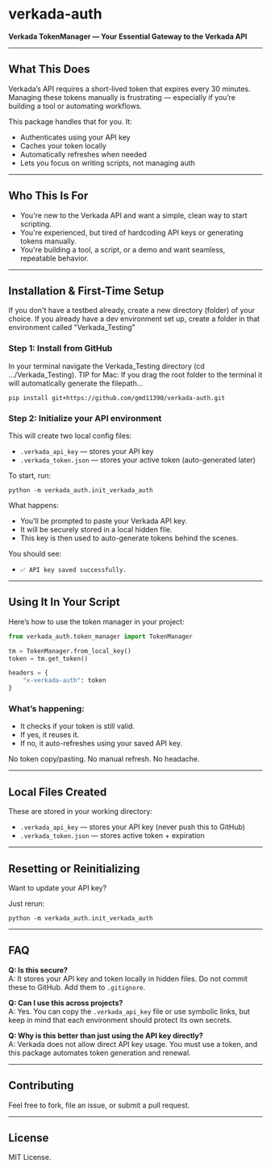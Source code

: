 # verkada-auth

**Verkada TokenManager — Your Essential Gateway to the Verkada API**

---

## What This Does

Verkada’s API requires a short-lived token that expires every 30 minutes. Managing these tokens manually is frustrating — especially if you’re building a tool or automating workflows.

This package handles that for you. It:
- Authenticates using your API key
- Caches your token locally
- Automatically refreshes when needed
- Lets you focus on writing scripts, not managing auth

---

## Who This Is For

- You're new to the Verkada API and want a simple, clean way to start scripting.
- You're experienced, but tired of hardcoding API keys or generating tokens manually.
- You're building a tool, a script, or a demo and want seamless, repeatable behavior.

---

## Installation & First-Time Setup

If you don't have a testbed already, create a new directory (folder) of your choice. If you already have a dev environment set up, create a folder in that environment called "Verkada_Testing"

### Step 1: Install from GitHub

In your terminal navigate the Verkada_Testing directory (cd .../Verkada_Testing). TIP for Mac: If you drag the root folder to the terminal it will automatically generate the filepath...

```
pip install git+https://github.com/gmd11390/verkada-auth.git
```

### Step 2: Initialize your API environment

This will create two local config files:
- `.verkada_api_key` — stores your API key
- `.verkada_token.json` — stores your active token (auto-generated later)

To start, run:

```
python -m verkada_auth.init_verkada_auth
```

What happens:
- You’ll be prompted to paste your Verkada API key.
- It will be securely stored in a local hidden file.
- This key is then used to auto-generate tokens behind the scenes.

You should see:
- `✅ API key saved successfully.`

---

## Using It In Your Script

Here’s how to use the token manager in your project:

```python
from verkada_auth.token_manager import TokenManager

tm = TokenManager.from_local_key()
token = tm.get_token()

headers = {
    "x-verkada-auth": token
}
```

### What’s happening:
- It checks if your token is still valid.
- If yes, it reuses it.
- If no, it auto-refreshes using your saved API key.

No token copy/pasting. No manual refresh. No headache.

---

## Local Files Created

These are stored in your working directory:

- `.verkada_api_key` — stores your API key (never push this to GitHub)
- `.verkada_token.json` — stores active token + expiration

---

## Resetting or Reinitializing

Want to update your API key?

Just rerun:

```
python -m verkada_auth.init_verkada_auth
```

---

## FAQ

**Q: Is this secure?**  
A: It stores your API key and token locally in hidden files. Do not commit these to GitHub. Add them to `.gitignore`.

**Q: Can I use this across projects?**  
A: Yes. You can copy the `.verkada_api_key` file or use symbolic links, but keep in mind that each environment should protect its own secrets.

**Q: Why is this better than just using the API key directly?**  
A: Verkada does not allow direct API key usage. You must use a token, and this package automates token generation and renewal.

---

## Contributing

Feel free to fork, file an issue, or submit a pull request.

---

## License

MIT License.
